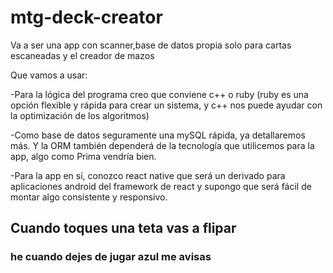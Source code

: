 # mtg-deck-creator

Va a ser una app con scanner,base de datos propia solo para cartas escaneadas y el creador de mazos

Que vamos a usar:

-Para la lógica del programa creo que conviene c++ o ruby (ruby es una opción flexible y rápida para crear un sistema, y c++ nos puede ayudar con la optimización de los algoritmos)

-Como base de datos seguramente una mySQL rápida, ya detallaremos más. Y la ORM también dependerá de la tecnología que utilicemos para la app, algo como Prima vendría bien.

-Para la app en sí, conozco react native que será un derivado para aplicaciones android del framework de react y supongo que será fácil de montar algo consistente y responsivo.

## Cuando toques una teta vas a flipar
### he cuando dejes de jugar azul me avisas
